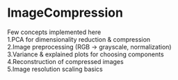 # ImageCompression
Few concepts implemented here <br>
1.PCA for dimensionality reduction & compression
<br>
2.Image preprocessing (RGB → grayscale, normalization)
<br>
3.Variance & explained plots for choosing components
<br>
4.Reconstruction of compressed images
<br>
5.Image resolution scaling basics

